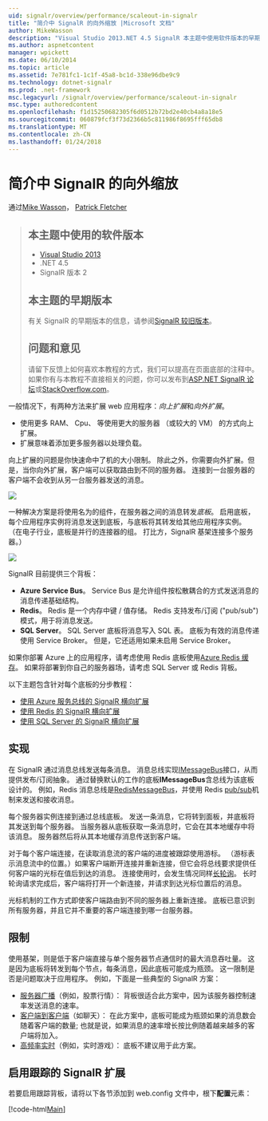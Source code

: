 ```yaml
---
uid: signalr/overview/performance/scaleout-in-signalr
title: "简介中 SignalR 的向外缩放 |Microsoft 文档"
author: MikeWasson
description: "Visual Studio 2013.NET 4.5 SignalR 本主题中使用软件版本的早期版本的信息的本主题的版本 2 早期版本..."
ms.author: aspnetcontent
manager: wpickett
ms.date: 06/10/2014
ms.topic: article
ms.assetid: 7e781fc1-1c1f-45a8-bc1d-338e96dbe9c9
ms.technology: dotnet-signalr
ms.prod: .net-framework
msc.legacyurl: /signalr/overview/performance/scaleout-in-signalr
msc.type: authoredcontent
ms.openlocfilehash: f1d15250682305f6d0512b72bd2e40cb4a8a18e5
ms.sourcegitcommit: 060879fcf3f73d2366b5c811986f8695fff65db8
ms.translationtype: MT
ms.contentlocale: zh-CN
ms.lasthandoff: 01/24/2018
---
```

<a name="introduction-to-scaleout-in-signalr"></a>简介中 SignalR 的向外缩放
====================
通过[Mike Wasson](https://github.com/MikeWasson)， [Patrick Fletcher](https://github.com/pfletcher)

> ## <a name="software-versions-used-in-this-topic"></a>本主题中使用的软件版本
> 
> 
> - [Visual Studio 2013](https://www.microsoft.com/visualstudio/eng/2013-downloads)
> - .NET 4.5
> - SignalR 版本 2
>   
> 
> 
> ## <a name="previous-versions-of-this-topic"></a>本主题的早期版本
> 
> 有关 SignalR 的早期版本的信息，请参阅[SignalR 较旧版本](../older-versions/index.md)。
> 
> ## <a name="questions-and-comments"></a>问题和意见
> 
> 请留下反馈上如何喜欢本教程的方式，我们可以提高在页面底部的注释中。 如果你有与本教程不直接相关的问题，你可以发布到[ASP.NET SignalR 论坛](https://forums.asp.net/1254.aspx/1?ASP+NET+SignalR)或[StackOverflow.com](http://stackoverflow.com/)。


一般情况下，有两种方法来扩展 web 应用程序：*向上扩展*和*向外扩展*。

- 使用更多 RAM、 Cpu、 等使用更大的服务器 （或较大的 VM） 的方式向上扩展。
- 扩展意味着添加更多服务器以处理负载。

向上扩展的问题是你快速命中了机的大小限制。 除此之外，你需要向外扩展。但是，当你向外扩展，客户端可以获取路由到不同的服务器。 连接到一台服务器的客户端不会收到从另一台服务器发送的消息。

![](scaleout-in-signalr/_static/image1.png)

一种解决方案是将使用名为的组件，在服务器之间的消息转发*底板*。 启用底板，每个应用程序实例将消息发送到底板，与底板将其转发给其他应用程序实例。 （在电子行业，底板是并行的连接器的组。 打比方，SignalR 基架连接多个服务器。）

![](scaleout-in-signalr/_static/image2.png)

SignalR 目前提供三个背板：

- **Azure Service Bus**。 Service Bus 是允许组件按松散耦合的方式发送消息的消息传递基础结构。
- **Redis**。 Redis 是一个内存中键 / 值存储。 Redis 支持发布/订阅 ("pub/sub") 模式，用于将消息发送。
- **SQL Server**。 SQL Server 底板将消息写入 SQL 表。 底板为有效的消息传递使用 Service Broker。 但是，它还适用如果未启用 Service Broker。

如果你部署 Azure 上的应用程序，请考虑使用 Redis 底板使用[Azure Redis 缓存](https://azure.microsoft.com/services/cache/)。 如果将部署到你自己的服务器场，请考虑 SQL Server 或 Redis 背板。

以下主题包含针对每个底板的分步教程：

- [使用 Azure 服务总线的 SignalR 横向扩展](scaleout-with-windows-azure-service-bus.md)
- [使用 Redis 的 SignalR 横向扩展](scaleout-with-redis.md)
- [使用 SQL Server 的 SignalR 横向扩展](scaleout-with-sql-server.md)

## <a name="implementation"></a>实现

在 SignalR 通过消息总线发送每条消息。 消息总线实现[IMessageBus](https://msdn.microsoft.com/library/microsoft.aspnet.signalr.messaging.imessagebus(v=vs.100).aspx)接口，从而提供发布/订阅抽象。 通过替换默认的工作的底板**IMessageBus**含总线为该底板设计的。 例如，Redis 消息总线是[RedisMessageBus](https://msdn.microsoft.com/library/microsoft.aspnet.signalr.redis.redismessagebus(v=vs.100).aspx)，并使用 Redis [pub/sub](http://redis.io/topics/pubsub)机制来发送和接收消息。

每个服务器实例连接到通过总线底板。 发送一条消息，它将转到面板，并底板将其发送到每个服务器。 当服务器从底板获取一条消息时，它会在其本地缓存中将该消息。 服务器然后将从其本地缓存消息传送到客户端。

对于每个客户端连接，在读取消息流的客户端的进度被跟踪使用游标。 （游标表示消息流中的位置。）如果客户端断开连接并重新连接，但它会将总线要求提供任何客户端的光标在值后到达的消息。 连接使用时，会发生情况同样[长轮询](../getting-started/introduction-to-signalr.md#transports)。 长时轮询请求完成后，客户端将打开一个新连接，并请求到达光标位置后的消息。

光标机制的工作方式即使客户端路由到不同的服务器上重新连接。 底板已意识到所有服务器，并且它并不重要的客户端连接到哪一台服务器。

## <a name="limitations"></a>限制

使用基架，则是低于客户端直接与单个服务器节点通信时的最大消息吞吐量。 这是因为底板将转发到每个节点，每条消息，因此底板可能成为瓶颈。 这一限制是否是问题取决于应用程序。 例如，下面是一些典型的 SignalR 方案：

- [服务器广播](../getting-started/tutorial-server-broadcast-with-signalr.md)（例如，股票行情）： 背板很适合此方案中，因为该服务器控制速率发送消息的速率。
- [客户端到客户端](../getting-started/tutorial-getting-started-with-signalr.md)（如聊天）： 在此方案中，底板可能成为瓶颈如果的消息数会随着客户端的数量; 也就是说，如果消息的速率增长按比例随着越来越多的客户端将加入。
- [高频率实时](../getting-started/tutorial-high-frequency-realtime-with-signalr.md)（例如，实时游戏）： 底板不建议用于此方案。

## <a name="enabling-tracing-for-signalr-scaleout"></a>启用跟踪的 SignalR 扩展

若要启用跟踪背板，请将以下各节添加到 web.config 文件中，根下**配置**元素：

[!code-html[Main](scaleout-in-signalr/samples/sample1.html)]

